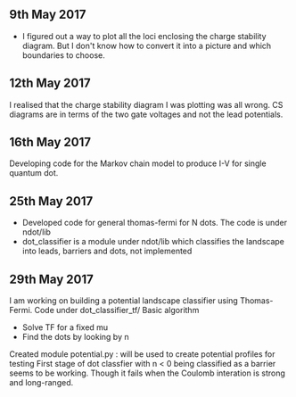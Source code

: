 ## 9th May 2017
- I figured out a way to plot all the loci enclosing the charge stability diagram. But I don't know how to convert it into a picture and which boundaries to choose.

## 12th May 2017
I realised that the charge stability diagram I was plotting was all wrong. CS diagrams are in terms of the two gate voltages and not the lead potentials.

## 16th May 2017
Developing code for the Markov chain model to produce I-V for single quantum dot.

## 25th May 2017
- Developed code for general thomas-fermi for N dots. The code is under ndot/lib
- dot_classifier is a module under ndot/lib which classifies the landscape into leads, barriers and dots, not implemented

## 29th May 2017
I am working on building a potential landscape classifier using Thomas-Fermi. Code under dot_classifier_tf/
Basic algorithm 
- Solve TF for a fixed mu
- Find the dots by looking by n

Created module potential.py : will be used to create potential profiles for testing
First stage of dot classfier with n < 0 being classified as a barrier seems to be working. Though it fails when the Coulomb interation is strong and long-ranged.


